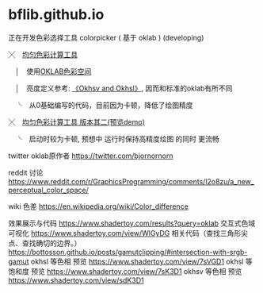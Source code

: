 # bflib.github.io
正在开发色彩选择工具 colorpicker ( 基于 oklab ) (developing)

╳　[均匀色彩计算工具](.\html\colorpicker_v1.html)

　│　使用[OKLAB色彩空间](https://bottosson.github.io/)

　│　亮度定义参考: [《Okhsv and Okhsl》](https://bottosson.github.io/posts/colorpicker/), 因而和标准的oklab有所不同

　╰　从0基础编写的代码，目前因为卡顿，降低了绘图精度

╳　[均匀色彩计算工具 版本其二(预览demo)](.\html\z_demo_gamut_v2.html)

　╰　启动时较为卡顿, 预想中 运行时保持高精度绘图 的同时 更流畅
 
 twitter oklab原作者
 https://twitter.com/bjornornorn
 
 reddit 讨论
 https://www.reddit.com/r/GraphicsProgramming/comments/l2o8zu/a_new_perceptual_color_space/
 
 wiki 色差
 https://en.wikipedia.org/wiki/Color_difference
 
 效果展示与代码
 https://www.shadertoy.com/results?query=oklab
 交互式色域可视化
 https://www.shadertoy.com/view/WlGyDG
 相关代码（查找三角形尖点、查找确切的边界。）
 https://bottosson.github.io/posts/gamutclipping/#intersection-with-srgb-gamut
 okhsl 等色相 预览
 https://www.shadertoy.com/view/7sVGD1
 okhsl 等饱和度 预览
 https://www.shadertoy.com/view/7sK3D1
 okhsv 等色相 预览
 https://www.shadertoy.com/view/sdK3D1
